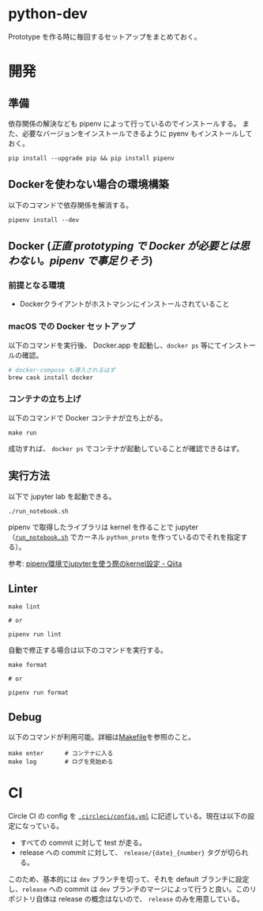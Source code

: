python-dev
===

Prototype を作る時に毎回するセットアップをまとめておく。

# 開発
## 準備
依存関係の解決なども pipenv によって行っているのでインストールする。
また、必要なバージョンをインストールできるように pyenv もインストールしておく。

```shell
pip install --upgrade pip && pip install pipenv
```

## Dockerを使わない場合の環境構築
以下のコマンドで依存関係を解消する。

```shell
pipenv install --dev
```

## Docker (*正直 prototyping で Docker が必要とは思わない。pipenv で事足りそう*)
### 前提となる環境
- Dockerクライアントがホストマシンにインストールされていること

### macOS での Docker セットアップ
以下のコマンドを実行後、 Docker.app を起動し、`docker ps` 等にてインストールの確認。

```bash
# docker-compose も導入されるはず
brew cask install docker
```
### コンテナの立ち上げ
以下のコマンドで Docker コンテナが立ち上がる。

```shell
make run
```
成功すれば、 `docker ps` でコンテナが起動していることが確認できるはず。


## 実行方法
以下で jupyter lab を起動できる。

```shell
./run_notebook.sh
```

pipenv で取得したライブラリは kernel を作ることで jupyter（[`run_notebook.sh`](./run_notebook.sh) でカーネル `python_proto` を作っているのでそれを指定する）。

参考: [pipenv環境でjupyterを使う際のkernel設定 - Qiita](https://qiita.com/mzn/items/99d769d0ad9d03a5d73e)


## Linter
```shell
make lint

# or 

pipenv run lint
```

自動で修正する場合は以下のコマンドを実行する。

```shell
make format

# or 

pipenv run format
```

## Debug
以下のコマンドが利用可能。詳細は[Makefile](./Makefile)を参照のこと。

```
make enter      # コンテナに入る
make log        # ログを見始める
```

# CI
Circle CI の config を [`.circleci/config.yml`](./.circleci/config.yml) に記述している。現在は以下の設定になっている。

* すべての commit に対して test が走る。
* release への commit に対して、 `release/{date}_{number}` タグが切られる。

このため、基本的には `dev` ブランチを切って、それを default ブランチに設定し、`release` への commit は `dev` ブランチのマージによって行うと良い。このリポジトリ自体は release の概念はないので、 `release` のみを用意している。

